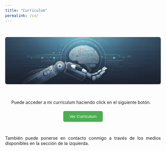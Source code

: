 ```yaml
---
title: "Curriculum"
permalink: /cv/
---
```


<div style="display: flex; justify-content: center;">
  <img src="../assets/images/bannerCV.png" alt="banner" style="width: 100%; height: auto; margin: 30px;">
</div>

<p style="text-align: justify; margin: 20px;">Puede acceder a mi currículum haciendo click en el siguiente botón.</p>

<div style="text-align: center;">
    <button style="padding: 10px 20px; background-color: #4CAF50; color: white; border: none; border-radius: 5px; cursor: pointer;" onclick="window.open('../assets/documents/cv2.pdf', 'PDFViewer', 'width=auto,height=auto,toolbar=no,scrollbars=yes');">Ver Curriculum</button>
</div>

<div style="margin-top: 30px; text-align: justify;">
    <p style="display: inline-block">También puede ponerse en contacto conmigo a través de los medios disponibles en la sección de la izquierda.</p>
</div>
